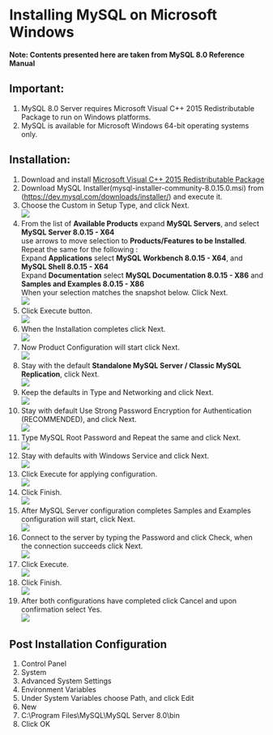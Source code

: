 # Installing MySQL on Microsoft Windows

**Note: Contents presented here are taken from MySQL 8.0 Reference Manual**  

## Important: 

1. MySQL 8.0 Server requires Microsoft Visual C++ 2015 Redistributable Package to run on Windows platforms.	
2. MySQL is available for Microsoft Windows 64-bit operating systems only.

## Installation:
1. Download and install [Microsoft Visual C++ 2015 Redistributable Package](https://www.microsoft.com/en-us/download/details.aspx?id=53840)
2. Download MySQL Installer(mysql-installer-community-8.0.15.0.msi) from (https://dev.mysql.com/downloads/installer/) and execute it.
3. Choose the Custom in Setup Type, and click Next.  
![](../fig/Step1.png)
4. From the list of **Available Products** expand **MySQL Servers**, and select **MySQL Server 8.0.15 - X64**  
use arrows to move selection to **Products/Features to be Installed**. 
Repeat the same for the following :  
Expand **Applications** select **MySQL Workbench 8.0.15 - X64**, and **MySQL Shell 8.0.15 - X64**  
Expand **Documentation** select **MySQL Documentation 8.0.15 - X86** and **Samples and Examples 8.0.15 - X86**  
When your selection matches the snapshot below. Click Next.  
![](../fig/Step2.png)
5. Click Execute button.  
![](../fig/Step3.png)
6. When the Installation completes click Next.  
![](../fig/Step4.png)
7. Now Product Configuration will start click Next.  
![](../fig/Step5.png)
8. Stay with the default **Standalone MySQL Server / Classic MySQL Replication**, click Next.  
![](../fig/Step6.png)
9. Keep the defaults in Type and Networking and click Next.  
![](../fig/Step7.png)
10. Stay with default Use Strong Password Encryption for Authentication (RECOMMENDED), and click Next.  
![](../fig/Step8.png)
11. Type MySQL Root Password and Repeat the same and click Next.  
![](../fig/Step9.png)
12. Stay with defaults with Windows Service and click Next.  
![](../fig/Step10.png)
13. Click Execute for applying configuration.  
![](../fig/Step11.png)
14. Click Finish.  
![](../fig/Step12.png)
15. After MySQL Server configuration completes Samples and Examples configuration will start, click Next.  
![](../fig/Step13.png)
16. Connect to the server by typing the Password and click Check, when the connection succeeds click Next.  
![](../fig/Step14.png)
17. Click Execute.  
![](../fig/Step15.png)
18. Click Finish.  
![](../fig/Step16.png)
19. After both configurations have completed click Cancel and upon confirmation select Yes.  
![](../fig/Step17.png)

## Post Installation Configuration

1. Control Panel
2. System
3. Advanced System Settings
4. Environment Variables
5. Under System Variables choose Path, and click Edit 
6. New 
7. C:\Program Files\MySQL\MySQL Server 8.0\bin
8. Click OK










